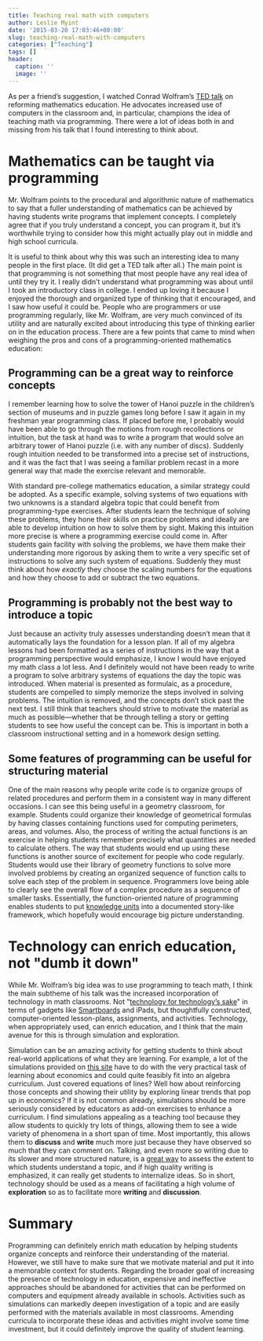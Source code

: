 ```yaml
---
title: Teaching real math with computers
author: Leslie Myint
date: '2015-03-20 17:03:46+00:00'
slug: teaching-real-math-with-computers
categories: ["Teaching"]
tags: []
header:
  caption: ''
  image: ''
---
```


As per a friend’s suggestion, I watched Conrad Wolfram’s [TED talk](http://www.ted.com/talks/conrad_wolfram_teaching_kids_real_math_with_computers) on reforming mathematics education. He advocates increased use of computers in the classroom and, in particular, champions the idea of teaching math via programming. There were a lot of ideas both in and missing from his talk that I found interesting to think about.

# Mathematics can be taught via programming

Mr. Wolfram points to the procedural and algorithmic nature of mathematics to say that a fuller understanding of mathematics can be achieved by having students write programs that implement concepts. I completely agree that if you truly understand a concept, you can program it, but it’s worthwhile trying to consider how this might actually play out in middle and high school curricula.

It is useful to think about why this was such an interesting idea to many people in the first place. (It did get a TED talk after all.) The main point is that programming is not something that most people have any real idea of until they try it. I really didn’t understand what programming was about until I took an introductory class in college. I ended up loving it because I enjoyed the thorough and organized type of thinking that it encouraged, and I saw how useful it could be. People who are programmers or use programming regularly, like Mr. Wolfram, are very much convinced of its utility and are naturally excited about introducing this type of thinking earlier on in the education process. There are a few points that came to mind when weighing the pros and cons of a programming-oriented mathematics education:
	
## Programming can be a great way to **reinforce** concepts

I remember learning how to solve the tower of Hanoi puzzle in the children’s section of museums and in puzzle games long before I saw it again in my freshman year programming class. If placed before me, I probably would have been able to go through the motions from rough recollections or intuition, but the task at hand was to write a program that would solve an arbitrary tower of Hanoi puzzle (i.e. with any number of discs). Suddenly rough intuition needed to be transformed into a precise set of instructions, and it was the fact that I was seeing a familiar problem recast in a more general way that made the exercise relevant and memorable.

With standard pre-college mathematics education, a similar strategy could be adopted. As a specific example, solving systems of two equations with two unknowns is a standard algebra topic that could benefit from programming-type exercises. After students learn the technique of solving these problems, they hone their skills on practice problems and ideally are able to develop intuition on how to solve them by sight. Making this intuition more precise is where a programming exercise could come in. After students gain facility with solving the problems, we have them make their understanding more rigorous by asking them to write a very specific set of instructions to solve any such system of equations. Suddenly they must think about how _exactly_ they choose the scaling numbers for the equations and how they choose to add or subtract the two equations.

	
## Programming is probably not the best way to **introduce** a topic

Just because an activity truly assesses understanding doesn’t mean that it automatically lays the foundation for a lesson plan. If all of my algebra lessons had been formatted as a series of instructions in the way that a programming perspective would emphasize, I know I would have enjoyed my math class a lot less. And I definitely would not have been ready to write a program to solve arbitrary systems of equations the day the topic was introduced. When material is presented as formulaic, as a procedure, students are compelled to simply memorize the steps involved in solving problems. The intuition is removed, and the concepts don’t stick past the next test. I still think that teachers should strive to motivate the material as much as possible—whether that be through telling a story or getting students to see how useful the concept can be. This is important in both a classroom instructional setting and in a homework design setting.

	
## Some features of programming can be useful for **structuring** material

One of the main reasons why people write code is to organize groups of related procedures and perform them in a consistent way in many different occasions. I can see this being useful in a geometry classroom, for example. Students could organize their knowledge of geometrical formulas by having classes containing functions used for computing perimeters, areas, and volumes. Also, the process of writing the actual functions is an exercise in helping students remember precisely what quantities are needed to calculate others. The way that students would end up using these functions is another source of excitement for people who code regularly. Students would use their library of geometry functions to solve more involved problems by creating an organized sequence of function calls to solve each step of the problem in sequence. Programmers love being able to clearly see the overall flow of a complex procedure as a sequence of smaller tasks. Essentially, the function-oriented nature of programming enables students to put [knowledge units](http://simplystatistics.org/2015/02/04/knowledge-units-the-atoms-of-statistical-education/) into a documented story-like framework, which hopefully would encourage big picture understanding.


# Technology can enrich education, not "dumb it down"

While Mr. Wolfram’s big idea was to use programming to teach math, I think the main subtheme of his talk was the increased incorporation of technology in math classrooms. Not "[technology for technology’s sake](http://www.informationweek.com/mobile/ipads-in-the-classroom-worth-doing-right/d/d-id/1110490?)" in terms of gadgets like [Smartboards](http://theinnovativeeducator.blogspot.com/2010/05/why-smartboards-are-dumb-initiative.html) and iPads, but thoughtfully constructed, computer-oriented lesson-plans, assignments, and activities. Technology, when appropriately used, can enrich education, and I think that the main avenue for this is through simulation and exploration.

Simulation can be an amazing activity for getting students to think about real-world applications of what they are learning. For example, a lot of the simulations provided on [this site](http://serc.carleton.edu/sp/library/simulations/examples.html) have to do with the very practical task of learning about economics and could quite feasibly fit into an algebra curriculum. Just covered equations of lines? Well how about reinforcing those concepts and showing their utility by exploring linear trends that pop up in economics? If it is not common already, simulations should be more seriously considered by educators as add-on exercises to enhance a curriculum. I find simulations appealing as a teaching tool because they allow students to quickly try lots of things, allowing them to see a wide variety of phenomena in a short span of time. Most importantly, this allows them to **discuss** and **write** much more just because they have observed so much that they can comment on. Talking, and even more so writing due to its slower and more structured nature, is a [great way](http://files.eric.ed.gov/fulltext/ED544239.pdf) to assess the extent to which students understand a topic, and if high quality writing is emphasized, it can really get students to internalize ideas. So in short, technology should be used as a means of facilitating a high volume of **exploration** so as to facilitate more **writing** and **discussion**.

# Summary

Programming can definitely enrich math education by helping students organize concepts and reinforce their understanding of the material. However, we still have to make sure that we motivate material and put it into a memorable context for students. Regarding the broader goal of increasing the presence of technology in education, expensive and ineffective approaches should be abandoned for activities that can be performed on computers and equipment already available in schools. Activities such as simulations can markedly deepen investigation of a topic and are easily performed with the materials available in most classrooms. Amending curricula to incorporate these ideas and activities might involve some time investment, but it could definitely improve the quality of student learning.
